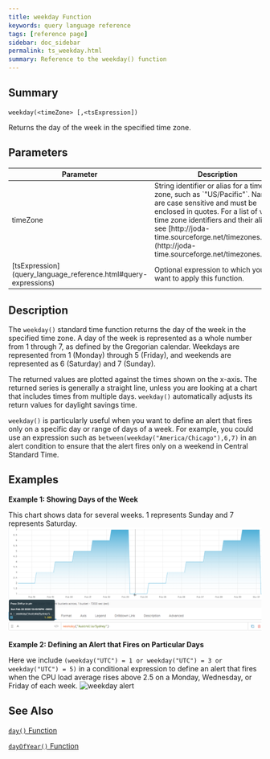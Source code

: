 ```yaml
---
title: weekday Function
keywords: query language reference
tags: [reference page]
sidebar: doc_sidebar
permalink: ts_weekday.html
summary: Reference to the weekday() function
---
```

## Summary
```
weekday(<timeZone> [,<tsExpression])
```
Returns the day of the week in the specified time zone.
## Parameters
<table>
<tbody>
<thead>
<tr><th width="20%">Parameter</th><th width="80%">Description</th></tr>
</thead>
<tr><td>timeZone</td>
<td markdown="span">
String identifier or alias for a time zone, such as `"US/Pacific"`. Names are case sensitive and must be enclosed in quotes. For a list of valid time zone identifiers and their aliases, see  [http://joda-time.sourceforge.net/timezones.html](http://joda-time.sourceforge.net/timezones.html).
</td></tr>
<tr>
<td markdown="span"> [tsExpression](query_language_reference.html#query-expressions)</td>
<td>Optional expression to which you want to apply this function. </td>
</tr>
</tbody>
</table>


## Description

The `weekday()` standard time function returns the day of the week in the specified time zone. A day of the week is represented as a whole number from 1 through 7, as defined by the Gregorian calendar. Weekdays are represented from 1 (Monday) through 5 (Friday), and weekends are represented as 6 (Saturday) and 7 (Sunday).

The returned values are plotted against the times shown on the x-axis. The returned series is generally a straight line, unless you are looking at a chart that includes times from multiple days.
`weekday()` automatically adjusts its return values for daylight savings time.

`weekday()` is particularly useful when you want to define an alert that fires only on a specific day or range of days of a week.
For example, you could use an expression such as `between(weekday("America/Chicago"),6,7)` in an alert condition to ensure that the alert fires only on a weekend in Central Standard Time.


## Examples

**Example 1: Showing Days of the Week**

This chart shows data for several weeks. 1 represents Sunday and 7 represents Saturday.
![weekday](images/ts_weekday.png)

**Example 2: Defining an Alert that Fires on Particular Days**

Here we include `(weekday("UTC") = 1 or weekday("UTC") = 3 or weekday("UTC") = 5)` in a conditional expression to define an alert that fires when the CPU load average rises above 2.5 on a Monday, Wednesday, or Friday of each week.
![weekday alert](images/ts_weekday_alert.png)

## See Also
[`day()` Function](ts_day.html)

[`dayOfYear()` Function](ts_dayOfYear.html)
